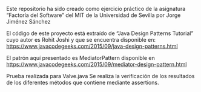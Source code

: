 Este repositorio ha sido creado como ejercicio práctico de la asignatura “Factoría del Software”
del MIT de la Universidad de Sevilla por Jorge Jiménez Sánchez

El código de este proyecto está extraído de “Java Design Patterns Tutorial” cuyo autor es Rohit
Joshi y que se encuentra disponible en:
https://www.javacodegeeks.com/2015/09/java-design-patterns.html

El patrón aquí presentado es MediatorPattern disponible en https://www.javacodegeeks.com/2015/09/mediator-design-pattern.html

Prueba realizada para Valve.java
Se realiza la verificación de los resultados de los diferentes métodos que contiene mediante assertions.